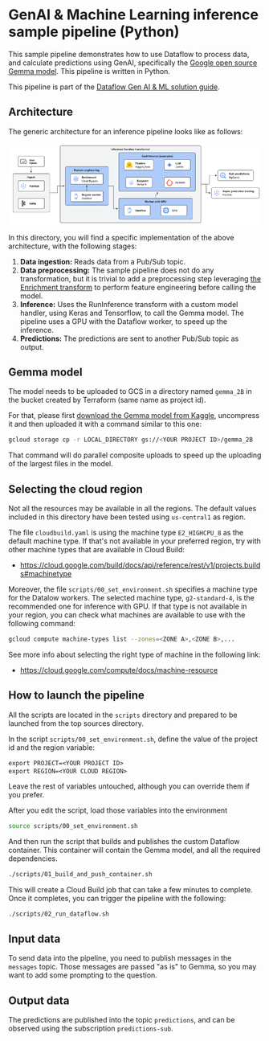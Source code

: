 # GenAI & Machine Learning inference sample pipeline (Python)

This sample pipeline demonstrates how to use Dataflow to process data, and calculate predictions 
using GenAI, specifically the [Google open source Gemma model](https://ai.google.dev/gemma). 
This pipeline is written in Python.

This pipeline is part of the [Dataflow Gen AI & ML solution guide](../../use_cases/GenAI_ML.md).

## Architecture

The generic architecture for an inference pipeline looks like as follows:

![Architecture](../imgs/ml_ai_arch.png)

In this directory, you will find a specific implementation of the above architecture, with the 
following stages:

1. **Data ingestion:** Reads data from a Pub/Sub topic.
2. **Data preprocessing:** The sample pipeline does not do any transformation, but it is trivial
   to add a preprocessing step leveraging 
   [the Enrichment transform](https://cloud.google.com/dataflow/docs/guides/enrichment) to perform
   feature engineering before calling the model.
3. **Inference:** Uses the RunInference transform with a custom model handler, using Keras and Tensorflow, to call the Gemma model. The pipeline uses a GPU with the Dataflow worker, to speed up the inference.
4. **Predictions:** The predictions are sent to another Pub/Sub topic as output.

## Gemma model

The model needs to be uploaded to GCS in a directory named `gemma_2B` in the bucket created by
Terraform (same name as project id).

For that, please first [download the Gemma model from Kaggle](https://www.kaggle.com/models/google/gemma),
uncompress it and then uploaded it with a command similar to this one:

```sh
gcloud storage cp -r LOCAL_DIRECTORY gs://<YOUR PROJECT ID>/gemma_2B
```

That command will do parallel composite uploads to speed up the uploading of the largest files in
the model.

## Selecting the cloud region

Not all the resources may be available in all the regions. The default values included in this
directory have been tested using `us-central1` as region.

The file `cloudbuild.yaml` is using the machine type `E2_HIGHCPU_8` as the default machine type. If
that's not available in your preferred region, try with other machine types that are available
in Cloud Build:
* https://cloud.google.com/build/docs/api/reference/rest/v1/projects.builds#machinetype

Moreover, the file `scripts/00_set_environment.sh` specifies a machine type for the Datalow workers.
The selected machine type, `g2-standard-4`, is the recommended one for inference with GPU. If that
type is not available in your region, you can check what machines are available to use with the
following command:

```sh
gcloud compute machine-types list --zones=<ZONE A>,<ZONE B>,...
```

See more info about selecting the right type of machine in the following link:
* https://cloud.google.com/compute/docs/machine-resource

## How to launch the pipeline

All the scripts are located in the `scripts` directory and prepared to be launched from the top 
sources directory.

In the script `scripts/00_set_environment.sh`, define the value of the project id and the region variable:

```
export PROJECT=<YOUR PROJECT ID>
export REGION=<YOUR CLOUD REGION>
```

Leave the rest of variables untouched, although you can override them if you prefer.

After you edit the script, load those variables into the environment

```sh
source scripts/00_set_environment.sh
```

And then run the script that builds and publishes the custom Dataflow container. This container will
contain the Gemma model, and all the required dependencies.

```sh
./scripts/01_build_and_push_container.sh
```

This will create a Cloud Build job that can take a few minutes to complete. Once it completes, you
can trigger the pipeline with the following:

```sh
./scripts/02_run_dataflow.sh
```

## Input data

To send data into the pipeline, you need to publish messages in the `messages` topic. Those
messages are passed "as is" to Gemma, so you may want to add some prompting to the question.

## Output data

The predictions are published into the topic `predictions`, and can be observed using the 
subscription `predictions-sub`.
